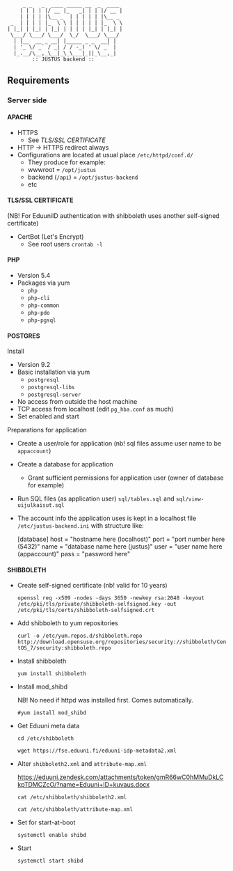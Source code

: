          _ _   _  ____ _____ __  _  ____  
        | | | | |/ __ |_   _| | | |/ __ | 
        | | | | |\__ _  | | | | | |\__ _  
     _  | | | | |_  \ \ | | | | | |_  \ \ 
    | |_| | |_| | |_| | | | | |_| | |_| | 
     \___/ \___/ \___/  \_/  \___/ \___/  
      | |__  __ _ __| |_____ _ _  __| |   
      | '_ \/ _` / _| / / -_) ' \/ _` |   
      |_.__/\__,_\__|_\_\___|_||_\__,_|   
            :: JUSTUS backend ::          

## Requirements

### Server side

#### APACHE

* HTTPS 
    * See _TLS/SSL CERTIFICATE_
* HTTP -> HTTPS redirect always
* Configurations are located at usual place `/etc/httpd/conf.d/`
    * They produce for example:
    * wwwroot = `/opt/justus`
    * backend (`/api`) = `/opt/justus-backend`
    * etc


#### TLS/SSL CERTIFICATE

(NB! For EduuniID authentication with shibboleth uses another self-signed certificate)

* CertBot (Let's Encrypt)
    * See root users `crontab -l`


#### PHP

* Version 5.4
* Packages via yum
    * `php`
    * `php-cli`
    * `php-common`
    * `php-pdo`
    * `php-pgsql`


#### POSTGRES

Install
* Version 9.2
* Basic installation via yum
    * `postgresql`
    * `postgresql-libs`
    * `postgresql-server`
* No access from outside the host machine
* TCP access from localhost (edit `pg_hba.conf` as much)
* Set enabled and start

Preparations for application
* Create a user/role for application (nb! sql files assume user name to be `appaccount`)
* Create a database for application
    * Grant sufficient permissions for application user (owner of database for example)
* Run SQL files (as application user) `sql/tables.sql` and `sql/view-uijulkaisut.sql`
* The account info the application uses is kept in a localhost file `/etc/justus-backend.ini` with structure like:

    [database]
    host = "hostname here (localhost)"
    port = "port number here (5432)"
    name = "database name here (justus)"
    user = "user name here (appaccount)"
    pass = "password here"

#### SHIBBOLETH

* Create self-signed certificate (nb! valid for 10 years)

  `openssl req -x509 -nodes -days 3650 -newkey rsa:2048 -keyout /etc/pki/tls/private/shibboleth-selfsigned.key -out /etc/pki/tls/certs/shibboleth-selfsigned.crt`

* Add shibboleth to yum repositories

  `curl -o /etc/yum.repos.d/shibboleth.repo http://download.opensuse.org/repositories/security://shibboleth/CentOS_7/security:shibboleth.repo`

* Install shibboleth

  `yum install shibboleth`

* Install mod_shibd

  NB! No need if httpd was installed first. Comes automatically.

  `#yum install mod_shibd`

* Get Eduuni meta data

  `cd /etc/shibboleth`

  `wget https://fse.eduuni.fi/eduuni-idp-metadata2.xml`

* Alter `shibboleth2.xml` and `attribute-map.xml`

  https://eduuni.zendesk.com/attachments/token/gmR66wC0hMMuDkLCkpTDMCZcO/?name=Eduuni+ID+kuvaus.docx

  `cat /etc/shibboleth/shibboleth2.xml`

  `cat /etc/shibboleth/attribute-map.xml`

* Set for start-at-boot

  `systemctl enable shibd`

* Start

  `systemctl start shibd`
